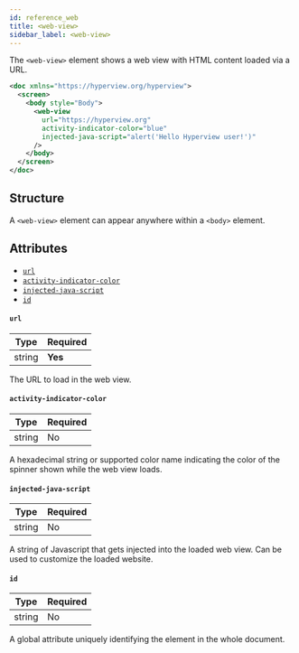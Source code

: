 ```yaml
---
id: reference_web
title: <web-view>
sidebar_label: <web-view>
---
```


The `<web-view>` element shows a web view with HTML content loaded via a URL.

```xml
<doc xmlns="https://hyperview.org/hyperview">
  <screen>
    <body style="Body">
      <web-view
        url="https://hyperview.org"
        activity-indicator-color="blue"
        injected-java-script="alert('Hello Hyperview user!')"
      />
    </body>
  </screen>
</doc>
```

## Structure

A `<web-view>` element can appear anywhere within a `<body>` element.

## Attributes

- [`url`](#color)
- [`activity-indicator-color`](#activity-indicator-color)
- [`injected-java-script`](#injected-java-script)
- [`id`](#id)

#### `url`

| Type   | Required |
| ------ | -------- |
| string | **Yes**  |

The URL to load in the web view.

#### `activity-indicator-color`

| Type   | Required |
| ------ | -------- |
| string | No       |

A hexadecimal string or supported color name indicating the color of the spinner shown while the web view loads.

#### `injected-java-script`

| Type   | Required |
| ------ | -------- |
| string | No       |

A string of Javascript that gets injected into the loaded web view. Can be used to customize the loaded website.

#### `id`

| Type   | Required |
| ------ | -------- |
| string | No       |

A global attribute uniquely identifying the element in the whole document.
